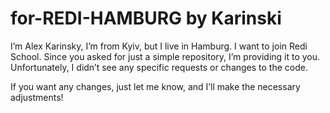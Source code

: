 # for-REDI-HAMBURG by Karinski

I’m Alex Karinsky, I’m from Kyiv, but I live in Hamburg. I want to join Redi School. Since you asked for just a simple repository, I’m providing it to you. Unfortunately, I didn’t see any specific requests or changes to the code.

If you want any changes, just let me know, and I’ll make the necessary adjustments!